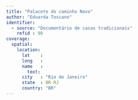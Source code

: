 ```yaml
---
title: "Palacete do caminho Novo"
author: "Eduarda Toscano"
identifier:
  - source: "Documentário de casas tradicionais"
    refid : 98
coverage:
  spatial:
    location:
      lat    :
      long   :
      name   :
        text:
      city   : "Rio de Janeiro"
      state  : BR-RJ
      country: "BR"
---
```


